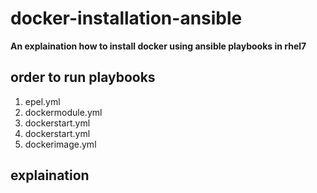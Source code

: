 # docker-installation-ansible
**An explaination how to install docker using ansible playbooks in rhel7**

## order to run playbooks

1. epel.yml
2. dockermodule.yml
3. dockerstart.yml
4. dockerstart.yml
5. dockerimage.yml

## explaination
